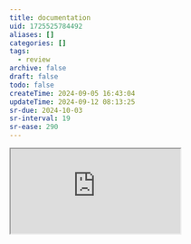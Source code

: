 ```yaml
---
title: documentation
uid: 1725525784492
aliases: []
categories: []
tags:
  - review
archive: false
draft: false
todo: false
createTime: 2024-09-05 16:43:04
updateTime: 2024-09-12 08:13:25
sr-due: 2024-10-03
sr-interval: 19
sr-ease: 290
---
```


<iframe
  class="iframe_full"
  src="https://dict.youdao.com/result?word=documentation&lang=en"
>
</iframe>
